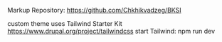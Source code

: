 Markup Repository: 
https://github.com/Chkhikvadzeg/BKSI

custom theme uses Tailwind Starter Kit https://www.drupal.org/project/tailwindcss
start Tailwind: npm run dev

